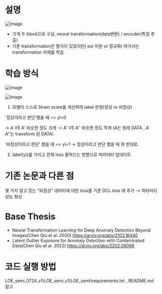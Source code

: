 # 설명

![image](https://github.com/KimChangHyun-design/Anomaly-detection-using-NEW-LOE/assets/127087508/1fdb40f3-bdf7-4273-be7e-ea2a5c6acb36)

- 크게 두 block으로 구성, neural transformation(data변환) / encoder(특징 추출)
- 기존 transformation은 형식이 있었지만( ex) 미분 or 정규화) 여기서는 transformation 자체를 학습

# 학습 방식
![image](https://github.com/KimChangHyun-design/Anomaly-detection-using-NEW-LOE/assets/127087508/d1a714e1-54d1-4719-b190-568e12ccddc9)

![image](https://github.com/KimChangHyun-design/Anomaly-detection-using-NEW-LOE/assets/127087508/a6d29e34-305c-4403-8d68-511c148efb38)

1. 모델이 스스로 Strain score를 계산하여 label 판정(정상 or 비정상)

'정상이라고 판단'했을 때 => yi=0

-> A VS A' 비슷한 정도 크게
-> A' VS A'' 비슷한 정도 작게
(A는 원래 DATA , A' A''는 transform 된 DATA)

'비정상이라고 판단' 했을 때 => yi=1
-> 정상이라고 판단 했을 때 와 반대로.

2. label(yi)를 가지고 전체 loss 줄어드는 방향으로 파라미터 업데이트

# 기존 논문과 다른 점
몇 가지 알고 있는 "비정상" 데이터에 대한 loss를 기존 DCL loss 에 추가
-> 파라미터 성능 향상

# Base Thesis
- Neural Transformation Learning for Deep Anomaly Detection Beyond Images(Chen Qiu et al. 2020)
https://arxiv.org/abs/2103.16440
- Latent Outlier Exposure for Anomaly Detection with Contaminated Data(Chen Qiu et al. 2022)
https://arxiv.org/abs/2202.08088

# 코드 실행 방법
LOE_semi_0724_v1\LOE_semi_v1\LOE_semi\requirements.txt , README.md 참고
